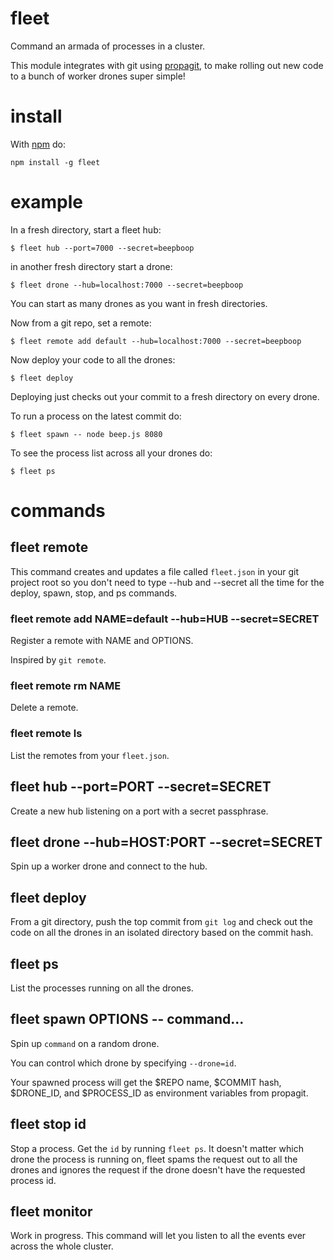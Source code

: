 fleet
=====

Command an armada of processes in a cluster.

This module integrates with git using
[propagit](https://github.com/substack/propagit),
to make rolling out new code to a bunch of worker drones super simple!

install
=======

With [npm](http://npmjs.org) do:

```
npm install -g fleet
```

example
=======

In a fresh directory, start a fleet hub:

```
$ fleet hub --port=7000 --secret=beepboop
```

in another fresh directory start a drone:

```
$ fleet drone --hub=localhost:7000 --secret=beepboop
```

You can start as many drones as you want in fresh directories.

Now from a git repo, set a remote:

```
$ fleet remote add default --hub=localhost:7000 --secret=beepboop
```

Now deploy your code to all the drones:

```
$ fleet deploy
```

Deploying just checks out your commit to a fresh directory on every drone.

To run a process on the latest commit do:

```
$ fleet spawn -- node beep.js 8080
```

To see the process list across all your drones do:

```
$ fleet ps
```

commands
========

fleet remote
------------

This command creates and updates a file called `fleet.json` in your git project
root so you don't need to type --hub and --secret all the time for the deploy,
spawn, stop, and ps commands.

### fleet remote add NAME=default --hub=HUB --secret=SECRET

Register a remote with NAME and OPTIONS.

Inspired by `git remote`.

### fleet remote rm NAME

Delete a remote.

### fleet remote ls

List the remotes from your `fleet.json`.

fleet hub --port=PORT --secret=SECRET
-------------------------------------

Create a new hub listening on a port with a secret passphrase.

fleet drone --hub=HOST:PORT --secret=SECRET
-------------------------------------------

Spin up a worker drone and connect to the hub.

fleet deploy
------------

From a git directory, push the top commit from `git log` and check out the code
on all the drones in an isolated directory based on the commit hash.

fleet ps
--------

List the processes running on all the drones.

fleet spawn OPTIONS -- command...
---------------------------------

Spin up `command` on a random drone.

You can control which drone by specifying `--drone=id`.

Your spawned process will get the $REPO name, $COMMIT hash, $DRONE_ID, and
$PROCESS_ID as environment variables from propagit.

fleet stop id
--------------

Stop a process. Get the `id` by running `fleet ps`. It doesn't matter which
drone the process is running on, fleet spams the request out to all the drones
and ignores the request if the drone doesn't have the requested process id.

fleet monitor
-------------

Work in progress. This command will let you listen to all the events ever across
the whole cluster.
